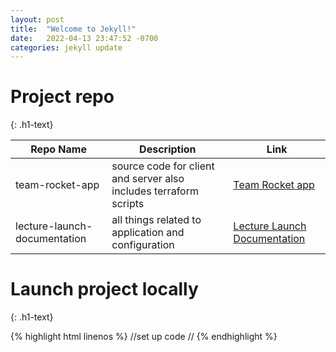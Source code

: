 ```yaml
---
layout: post
title:  "Welcome to Jekyll!"
date:   2022-04-13 23:47:52 -0700
categories: jekyll update
---
```


<h1>Project repo</h1>
{: .h1-text}

|Repo Name|Description|Link|
|-------------|-------------|-------------|
|team-rocket-app|source code for client and server also includes terraform scripts|<a href="https://github.com/jcelestino-15/team-rocket-app">Team Rocket app</a>|
|lecture-launch-documentation|all things related to application and configuration|<a href="https://github.com/chloeheejaelee/lecture-launch-blog">Lecture Launch Documentation</a>|

<h1>Launch project locally</h1>
{: .h1-text}

{% highlight html linenos %}
//set up code
//
{% endhighlight %}
